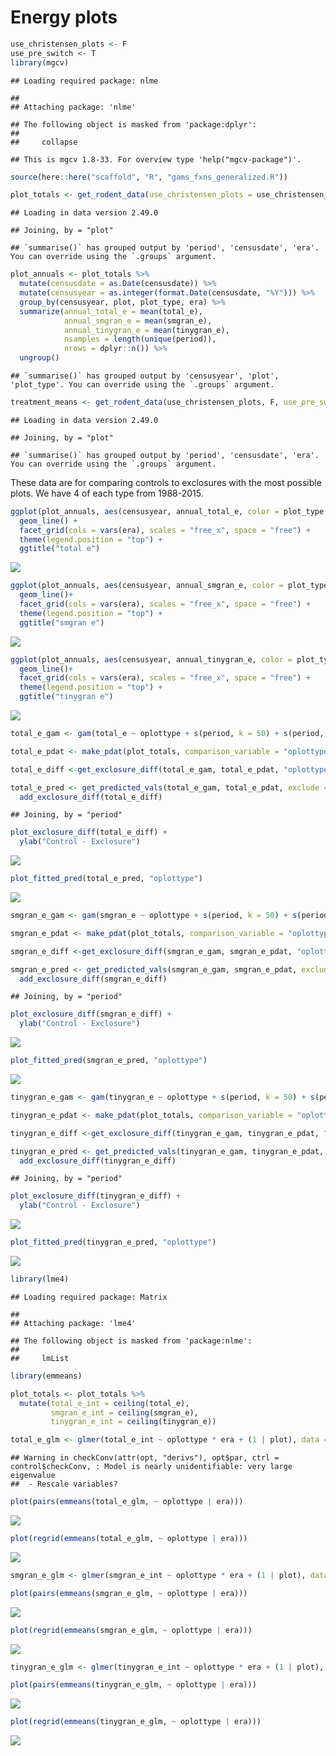 Energy plots
================

``` r
use_christensen_plots <- F
use_pre_switch <- T
library(mgcv)
```

    ## Loading required package: nlme

    ## 
    ## Attaching package: 'nlme'

    ## The following object is masked from 'package:dplyr':
    ## 
    ##     collapse

    ## This is mgcv 1.8-33. For overview type 'help("mgcv-package")'.

``` r
source(here::here("scaffold", "R", "gams_fxns_generalized.R"))

plot_totals <- get_rodent_data(use_christensen_plots = use_christensen_plots, return_plot = T, use_pre_switch = use_pre_switch) 
```

    ## Loading in data version 2.49.0

    ## Joining, by = "plot"

    ## `summarise()` has grouped output by 'period', 'censusdate', 'era'. You can override using the `.groups` argument.

``` r
plot_annuals <- plot_totals %>%
  mutate(censusdate = as.Date(censusdate)) %>%
  mutate(censusyear = as.integer(format.Date(censusdate, "%Y"))) %>%
  group_by(censusyear, plot, plot_type, era) %>%
  summarize(annual_total_e = mean(total_e),
            annual_smgran_e = mean(smgran_e),
            annual_tinygran_e = mean(tinygran_e),
            nsamples = length(unique(period)),
            nrows = dplyr::n()) %>%
  ungroup()
```

    ## `summarise()` has grouped output by 'censusyear', 'plot', 'plot_type'. You can override using the `.groups` argument.

``` r
treatment_means <- get_rodent_data(use_christensen_plots, F, use_pre_switch = use_pre_switch) 
```

    ## Loading in data version 2.49.0

    ## Joining, by = "plot"

    ## `summarise()` has grouped output by 'period', 'censusdate', 'era'. You can override using the `.groups` argument.

These data are for comparing controls to exclosures with the most
possible plots. We have 4 of each type from 1988-2015.

``` r
ggplot(plot_annuals, aes(censusyear, annual_total_e, color = plot_type, group = plot)) +
  geom_line() +
  facet_grid(cols = vars(era), scales = "free_x", space = "free") +
  theme(legend.position = "top") +
  ggtitle("total e")
```

![](pre_switch_files/figure-gfm/unnamed-chunk-2-1.png)<!-- -->

``` r
ggplot(plot_annuals, aes(censusyear, annual_smgran_e, color = plot_type, group = plot)) +
  geom_line()+
  facet_grid(cols = vars(era), scales = "free_x", space = "free") +
  theme(legend.position = "top") +
  ggtitle("smgran e")
```

![](pre_switch_files/figure-gfm/unnamed-chunk-2-2.png)<!-- -->

``` r
ggplot(plot_annuals, aes(censusyear, annual_tinygran_e, color = plot_type, group = plot)) +
  geom_line()+
  facet_grid(cols = vars(era), scales = "free_x", space = "free") +
  theme(legend.position = "top") +
  ggtitle("tinygran e")
```

![](pre_switch_files/figure-gfm/unnamed-chunk-2-3.png)<!-- -->

``` r
total_e_gam <- gam(total_e ~ oplottype + s(period, k = 50) + s(period, by = oplottype, k = 50) + s(plot, bs = "re"), data = plot_totals, family = "tw")

total_e_pdat <- make_pdat(plot_totals, comparison_variable = "oplottype")

total_e_diff <-get_exclosure_diff(total_e_gam, total_e_pdat, "oplottype", exclude = "s(plot)", rod_type = "total_e")

total_e_pred <- get_predicted_vals(total_e_gam, total_e_pdat, exclude = "s(plot)") %>%
  add_exclosure_diff(total_e_diff)
```

    ## Joining, by = "period"

``` r
plot_exclosure_diff(total_e_diff) +
  ylab("Control - Exclosure")
```

![](pre_switch_files/figure-gfm/unnamed-chunk-3-1.png)<!-- -->

``` r
plot_fitted_pred(total_e_pred, "oplottype")
```

![](pre_switch_files/figure-gfm/unnamed-chunk-3-2.png)<!-- -->

``` r
smgran_e_gam <- gam(smgran_e ~ oplottype + s(period, k = 50) + s(period, by = oplottype, k = 50) + s(plot, bs = "re"), data = plot_totals, family = "tw")

smgran_e_pdat <- make_pdat(plot_totals, comparison_variable = "oplottype")

smgran_e_diff <-get_exclosure_diff(smgran_e_gam, smgran_e_pdat, "oplottype", exclude = "s(plot)", rod_type = "smgran")

smgran_e_pred <- get_predicted_vals(smgran_e_gam, smgran_e_pdat, exclude = "s(plot)") %>%
  add_exclosure_diff(smgran_e_diff)
```

    ## Joining, by = "period"

``` r
plot_exclosure_diff(smgran_e_diff) +
  ylab("Control - Exclosure")
```

![](pre_switch_files/figure-gfm/unnamed-chunk-4-1.png)<!-- -->

``` r
plot_fitted_pred(smgran_e_pred, "oplottype")
```

![](pre_switch_files/figure-gfm/unnamed-chunk-4-2.png)<!-- -->

``` r
tinygran_e_gam <- gam(tinygran_e ~ oplottype + s(period, k = 50) + s(period, by = oplottype, k = 50) + s(plot, bs = "re"), data = plot_totals, family = "tw")

tinygran_e_pdat <- make_pdat(plot_totals, comparison_variable = "oplottype")

tinygran_e_diff <-get_exclosure_diff(tinygran_e_gam, tinygran_e_pdat, "oplottype", exclude = "s(plot)", rod_type = "tinygran")

tinygran_e_pred <- get_predicted_vals(tinygran_e_gam, tinygran_e_pdat, exclude = "s(plot)") %>%
  add_exclosure_diff(tinygran_e_diff)
```

    ## Joining, by = "period"

``` r
plot_exclosure_diff(tinygran_e_diff) +
  ylab("Control - Exclosure")
```

![](pre_switch_files/figure-gfm/unnamed-chunk-5-1.png)<!-- -->

``` r
plot_fitted_pred(tinygran_e_pred, "oplottype") 
```

![](pre_switch_files/figure-gfm/unnamed-chunk-5-2.png)<!-- -->

``` r
library(lme4) 
```

    ## Loading required package: Matrix

    ## 
    ## Attaching package: 'lme4'

    ## The following object is masked from 'package:nlme':
    ## 
    ##     lmList

``` r
library(emmeans)

plot_totals <- plot_totals %>%
  mutate(total_e_int = ceiling(total_e),
         smgran_e_int = ceiling(smgran_e),
         tinygran_e_int = ceiling(tinygran_e))
```

``` r
total_e_glm <- glmer(total_e_int ~ oplottype * era + (1 | plot), data = plot_totals, family = poisson)
```

    ## Warning in checkConv(attr(opt, "derivs"), opt$par, ctrl = control$checkConv, : Model is nearly unidentifiable: very large eigenvalue
    ##  - Rescale variables?

``` r
plot(pairs(emmeans(total_e_glm, ~ oplottype | era)))
```

![](pre_switch_files/figure-gfm/unnamed-chunk-7-1.png)<!-- -->

``` r
plot(regrid(emmeans(total_e_glm, ~ oplottype | era)))
```

![](pre_switch_files/figure-gfm/unnamed-chunk-7-2.png)<!-- -->

``` r
smgran_e_glm <- glmer(smgran_e_int ~ oplottype * era + (1 | plot), data = plot_totals, family = poisson)

plot(pairs(emmeans(smgran_e_glm, ~ oplottype | era)))
```

![](pre_switch_files/figure-gfm/unnamed-chunk-8-1.png)<!-- -->

``` r
plot(regrid(emmeans(smgran_e_glm, ~ oplottype | era)))
```

![](pre_switch_files/figure-gfm/unnamed-chunk-8-2.png)<!-- -->

``` r
tinygran_e_glm <- glmer(tinygran_e_int ~ oplottype * era + (1 | plot), data = plot_totals, family = poisson)

plot(pairs(emmeans(tinygran_e_glm, ~ oplottype | era)))
```

![](pre_switch_files/figure-gfm/unnamed-chunk-9-1.png)<!-- -->

``` r
plot(regrid(emmeans(tinygran_e_glm, ~ oplottype | era)))
```

![](pre_switch_files/figure-gfm/unnamed-chunk-9-2.png)<!-- -->
